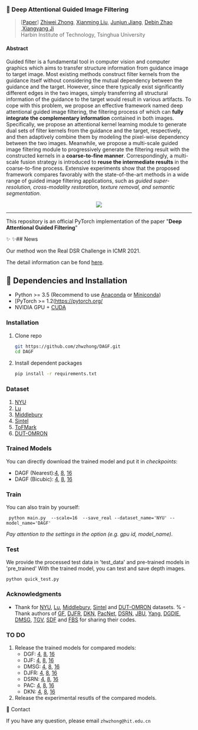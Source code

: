 ### :book: Deep Attentional Guided Image Filtering
> [[Paper](https://)] 
> [Zhiwei Zhong](https://github.com/zhwzhong), [Xianming Liu](http://homepage.hit.edu.cn/xmliu?lang=en), [Junjun Jiang](https://scholar.google.com/citations?user=WNH2_rgAAAAJ&hl=en), [Debin Zhao](https://scholar.google.com/citations?user=QXyj0hkAAAAJ&hl=en) ,[Xiangyang Ji](https://ieeexplore.ieee.org/author/37271425200)<br>Harbin Institute of Technology, Tsinghua University

#### Abstract

Guided filter is a fundamental tool in computer vision and computer graphics which aims to transfer structure information from guidance image to target image. Most existing methods construct filter kernels from the guidance itself without considering the mutual dependency between the guidance and the target. However, since there typically exist significantly different edges in the two images, simply transferring all structural information of the guidance to the target would result in various artifacts. To cope with this problem, we propose an effective framework named deep attentional guided image filtering, the filtering process of which can **fully integrate the complementary information** contained in both images. Specifically, we propose an attentional kernel learning module to generate dual sets of filter kernels from the guidance and the target, respectively, and then adaptively combine them by modeling the pixel-wise dependency between the two images. Meanwhile, we propose a multi-scale guided image filtering module to progressively generate the filtering result with the constructed kernels in a **coarse-to-fine manner**. Correspondingly, a multi-scale fusion strategy is introduced to **reuse the intermediate results** in the coarse-to-fine process. Extensive experiments show that the proposed framework compares favorably with the state-of-the-art methods in a wide range of guided image filtering applications, such as *guided super-resolution, cross-modality restoration, texture removal, and semantic segmentation*.

<p align="center">
  <img src="https://github.com/zhwzhong/DAGF/blob/main/fm1.png">
</p>


---

This repository is an official PyTorch implementation of the paper "**Deep Attentional Guided Filtering**"


✨
:sparkles:## News

Our method won the Real DSR Challenge in ICMR 2021. 

The detail information can be fond [here](https://icmr21-realdsr-challenge.github.io/#Leaderboard).

## :wrench: Dependencies and Installation

- Python >= 3.5 (Recommend to use [Anaconda](https://www.anaconda.com/download/#linux) or [Miniconda](https://docs.conda.io/en/latest/miniconda.html))
- [PyTorch >= 1.2(https://pytorch.org/
- NVIDIA GPU + [CUDA](https://developer.nvidia.com/cuda-downloads)

### Installation

1. Clone repo

    ```bash
    git https://github.com/zhwzhong/DAGF.git
    cd DAGF
    ```

1. Install dependent packages

    ```bash
    pip install -r requirements.txt
    ```

### Dataset

1. [NYU](https://cs.nyu.edu/~silberman/datasets/nyu_depth_v2.html)
2. [Lu](http://web.cecs.pdx.edu/~fliu/project/depth-enhance/)
3. [Middlebury](http://web.cecs.pdx.edu/~fliu/project/depth-enhance/)
4. [Sintel](http://sintel.is.tue.mpg.de/)
5. [ToFMark](http://sintel.is.tue.mpg.de/)
6. [DUT-OMRON](http://saliencydetection.net/dut-omron/)

### Trained Models

You can directly download the trained model and put it in *checkpoints*:

- DAGF (Nearest):[4](https://drive.google.com/file/d/1lFmYV_c2DDhgk3HHT5jK8JcMn0h4lLYC/view?usp=sharing), [8](https://drive.google.com/file/d/1NHAzCB5tCScC2__8IqnvByr3UUkAxERT/view?usp=sharing), [16](https://drive.google.com/file/d/1pcGtFmFUmMWNkKRdBWoKJFZ9f5vswbTX/view?usp=sharing)
- DAGF (Bicubic): [4](https://drive.google.com/file/d/1q0ASMBCkjgfftS8seOtdD7JQtHbHqL5q/view?usp=sharing), [8](https://drive.google.com/file/d/1bo2fPg-z6XoScuE6IVWQLWIMAnEuVLnC/view?usp=sharing), [16](https://drive.google.com/file/d/1pcGtFmFUmMWNkKRdBWoKJFZ9f5vswbTX/view?usp=sharing)

### Train

You can also train by yourself:

```
 python main.py  --scale=16  --save_real --dataset_name='NYU' --model_name='DAGF'
```

*Pay attention to the settings in the option (e.g. gpu id, model_name).*

### Test
We provide the processed test data in 'test_data' and pre-trained models in 'pre_trained'
With the trained model,  you can test and save depth images.

```
python quick_test.py
```

### Acknowledgments

- Thank for [NYU](https://cs.nyu.edu/~silberman/datasets/nyu_depth_v2.html), [Lu](http://web.cecs.pdx.edu/~fliu/project/depth-enhance/), [Middlebury](http://web.cecs.pdx.edu/~fliu/project/depth-enhance/), [Sintel](http://sintel.is.tue.mpg.de/) and [DUT-OMRON](http://saliencydetection.net/dut-omron/) datasets.
% - Thank authors of [GF](https://github.com/wuhuikai/DeepGuidedFilter), [DJFR](https://sites.google.com/site/yijunlimaverick/deepjointfilter), [DKN](https://github.com/cvlab-yonsei/dkn), [PacNet](https://github.com/NVlabs/pacnet), [DSRN](http://sintel.is.tue.mpg.de/), [JBU](http://sintel.is.tue.mpg.de/), [Yang](http://sintel.is.tue.mpg.de/), [DGDIE](http://sintel.is.tue.mpg.de/), [DMSG](http://sintel.is.tue.mpg.de/), [TGV](http://sintel.is.tue.mpg.de/), [SDF](http://sintel.is.tue.mpg.de/)  and [FBS](http://sintel.is.tue.mpg.de/)  for sharing their codes.

### TO DO

1. Release the trained models for compared models:
   - DGF: [4](https:), [8](https:), [16](https:)
   - DJF: [4](https:), [8](https:), [16](https:)
   - DMSG: [4](https:), [8](https:), [16](https:)
   - DJFR: [4](https:), [8](https:), [16](https:)
   - DSRN: [4](https:), [8](https:), [16](https:)
   - PAC: [4](https:), [8](https:), [16](https:)
   - DKN: [4](https:), [8](https:), [16](https:)
2. Release the experimental resutls of the compared models.

:e-mail: Contact

If you have any question, please email `zhwzhong@hit.edu.cn` 
